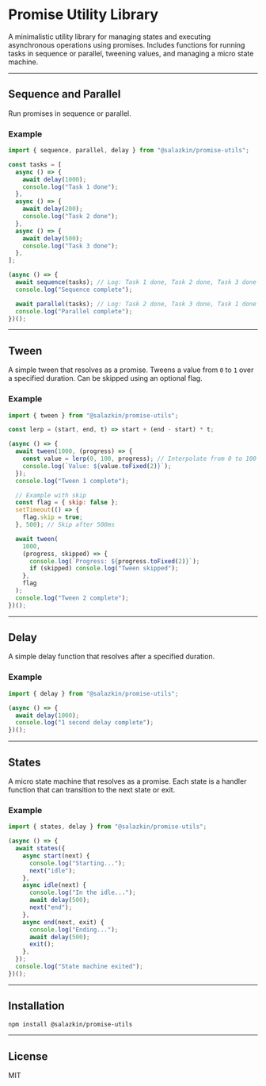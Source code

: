 # Promise Utility Library

A minimalistic utility library for managing states and executing asynchronous operations using promises. Includes functions for running tasks in sequence or parallel, tweening values, and managing a micro state machine.

---

## Sequence and Parallel

Run promises in sequence or parallel.

### Example

```javascript
import { sequence, parallel, delay } from "@salazkin/promise-utils";

const tasks = [
  async () => {
    await delay(1000);
    console.log("Task 1 done");
  },
  async () => {
    await delay(200);
    console.log("Task 2 done");
  },
  async () => {
    await delay(500);
    console.log("Task 3 done");
  },
];

(async () => {
  await sequence(tasks); // Log: Task 1 done, Task 2 done, Task 3 done
  console.log("Sequence complete");

  await parallel(tasks); // Log: Task 2 done, Task 3 done, Task 1 done
  console.log("Parallel complete");
})();
```

---

## Tween

A simple tween that resolves as a promise. Tweens a value from `0` to `1` over a specified duration. Can be skipped using an optional flag.

### Example

```javascript
import { tween } from "@salazkin/promise-utils";

const lerp = (start, end, t) => start + (end - start) * t;

(async () => {
  await tween(1000, (progress) => {
    const value = lerp(0, 100, progress); // Interpolate from 0 to 100
    console.log(`Value: ${value.toFixed(2)}`);
  });
  console.log("Tween 1 complete");

  // Example with skip
  const flag = { skip: false };
  setTimeout(() => {
    flag.skip = true;
  }, 500); // Skip after 500ms

  await tween(
    1000,
    (progress, skipped) => {
      console.log(`Progress: ${progress.toFixed(2)}`);
      if (skipped) console.log("Tween skipped");
    },
    flag
  );
  console.log("Tween 2 complete");
})();
```

---

## Delay

A simple delay function that resolves after a specified duration.

### Example

```javascript
import { delay } from "@salazkin/promise-utils";

(async () => {
  await delay(1000);
  console.log("1 second delay complete");
})();
```

---

## States

A micro state machine that resolves as a promise. Each state is a handler function that can transition to the next state or exit.

### Example

```javascript
import { states, delay } from "@salazkin/promise-utils";

(async () => {
  await states({
    async start(next) {
      console.log("Starting...");
      next("idle");
    },
    async idle(next) {
      console.log("In the idle...");
      await delay(500);
      next("end");
    },
    async end(next, exit) {
      console.log("Ending...");
      await delay(500);
      exit();
    },
  });
  console.log("State machine exited");
})();
```

---

## Installation

```bash
npm install @salazkin/promise-utils
```

---

## License

MIT
